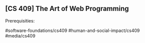 ## [CS 409] The Art of Web Programming

Prerequisities:


#software-foundations/cs409
#human-and-social-impact/cs409
#media/cs409